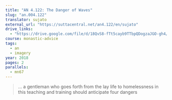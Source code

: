 ```yaml
---
title: "AN 4.122: The Danger of Waves"
slug: "an.004.122"
translator: sujato
external_url: "https://suttacentral.net/an4.122/en/sujato"
drive_links:
  - "https://drive.google.com/file/d/18QvS8-fTt5cayb9TTbpQDogzaJGO-gh4/view?usp=drivesdk"
course: monastic-advice
tags:
  - an
  - imagery
year: 2018
pages: 2
parallels:
  - mn67
---
```


> … a gentleman who goes forth from the lay life to homelessness in this teaching and training should anticipate four dangers
